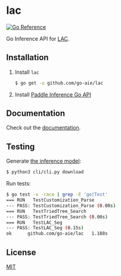 # lac

[![Go Reference](https://pkg.go.dev/badge/go-aie/lac/vulndb.svg)][2]

Go Inference API for [LAC][1].


## Installation

1. Install `lac`

    ```bash
    $ go get -u github.com/go-aie/lac
    ```

2. Install [Paddle Inference Go API][3]


## Documentation

Check out the [documentation][2].


## Testing

Generate [the inference model](cli/README.md#save-inference-model):

```bash
$ python3 cli/cli.py download
```

Run tests:

```bash
$ go test -v -race | grep -E 'go|Test'
=== RUN   TestCustomization_Parse
--- PASS: TestCustomization_Parse (0.00s)
=== RUN   TestTriedTree_Search
--- PASS: TestTriedTree_Search (0.00s)
=== RUN   TestLAC_Seg
--- PASS: TestLAC_Seg (0.15s)
ok  	github.com/go-aie/lac	1.188s
```


## License

[MIT](LICENSE)


[1]: https://github.com/baidu/lac
[2]: https://pkg.go.dev/github.com/go-aie/lac
[3]: https://github.com/go-aie/paddle/tree/main/cmd/paddle
